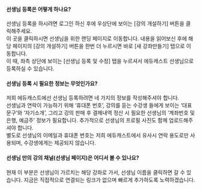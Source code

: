 #### 선생님 등록은 어떻게 하나요?
선생님 등록을 하시려면 로그인 하신 후에 우상단에 보이는 [강의 개설하기] 버튼을 클릭해주세요.  
이 곳을 클릭하시면 선생님을 위한 랜딩 페이지로 이동합니다. 내용을 읽어보신 후에 해당 페이지의 [강의 개설하기] 버튼을 한번 더 누르시면 바로 [새 강좌만들기] 탭으로 이동합니다.  
이 때, 좌측 상단에 보이는 [선생님 등록 및 수정] 탭을 누르셔서 에듀캐스트 선생님으로 등록하실 수 있습니다.  

#### 선생님 등록 시 필요한 정보는 무엇인가요?
저희 에듀캐스트에선 선생님 등록하려면 네 가지의 정보를 작성해주셔야 합니다.  
선생님과 연락이 가능하기 위해 ‘휴대폰 번호’, 강의를 듣는 수강생 들에게 보이는 ‘대표문구’와 ‘자기소개’, 그리고 강의 판매 후 결제내역 정산 시 필요한 선생님의 ‘계좌번호 및 은행, 예금주’ 정보가 필요합니다. 추가적으로 선생님의 프로필 사진도 함께 업로드해주셔야 합니다.  
 별도로 선생님의 이메일과 휴대폰 번호는 저희 에듀캐스트에서 유사시 연락 용도로만 사용되며, 수강생에게는 제공되지 않습니다.  

#### 선생님 만의 강의 채널(선생님 페이지)은 어디서 볼 수 있나요?
현재 이 부분은 선생님이 가르치는 해당 강좌로 가서, 선생님 이름을 클릭하면 갈 수 있습니다. 지금은 직접적으로 연결되는 링크가 없으며 빠르게 추가하도록 노력하겠습니다.  
